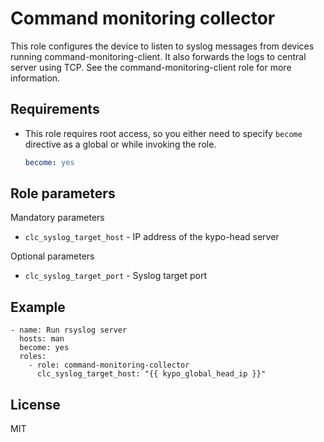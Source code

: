 Command monitoring collector
=========

This role configures the device to listen to syslog messages from devices running command-monitoring-client. It also forwards the logs to central server using TCP. See the command-monitoring-client role for more information.

## Requirements

* This role requires root access, so you either need to specify `become` directive as a global or while invoking the role.

    ```yml
    become: yes
    ```


Role parameters
--------------
Mandatory parameters
* `clc_syslog_target_host` - IP address of the kypo-head server

Optional parameters
* `clc_syslog_target_port` - Syslog target port

Example 
----------------

```
- name: Run rsyslog server
  hosts: man
  become: yes
  roles:
    - role: command-monitoring-collector
      clc_syslog_target_host: "{{ kypo_global_head_ip }}"
```
License
-------

MIT
